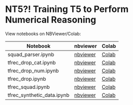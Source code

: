 # NT5?! Training T5 to Perform Numerical Reasoning

View notebooks on NBViewer/Colab:

| Notebook      | nbviewer | Colab |
| ----------- | ----------- | ----------- |
| squad_parser.ipynb | [nbviewer](https://nbviewer.jupyter.org/github/yintrigue/portfolio-ds/blob/master/ml_nt5/tfrec/squad_parser.ipynb) | [Colab](https://colab.research.google.com/github/yintrigue/portfolio-ds/blob/master/ml_nt5/tfrec/squad_parser.ipynb) |
| tfrec_drop_cat.ipynb | [nbviewer](https://nbviewer.jupyter.org/github/yintrigue/portfolio-ds/blob/master/ml_nt5/tfrec/tfrec_drop_cat.ipynb) | [Colab](https://colab.research.google.com/github/yintrigue/portfolio-ds/blob/master/ml_nt5/tfrec/tfrec_drop_cat.ipynb) |
| tfrec_drop_num.ipynb | [nbviewer](https://nbviewer.jupyter.org/github/yintrigue/portfolio-ds/blob/master/ml_nt5/tfrec/tfrec_drop_num.ipynb) | [Colab](https://colab.research.google.com/github/yintrigue/portfolio-ds/blob/master/ml_nt5/tfrec/tfrec_drop_num.ipynb) |
| tfrec_drop.ipynb | [nbviewer](https://nbviewer.jupyter.org/github/yintrigue/portfolio-ds/blob/master/ml_nt5/tfrec/tfrec_drop.ipynb) | [Colab](https://colab.research.google.com/github/yintrigue/portfolio-ds/blob/master/ml_nt5/tfrec/tfrec_drop.ipynb) |
| tfrec_squad.ipynb | [nbviewer](https://nbviewer.jupyter.org/github/yintrigue/portfolio-ds/blob/master/ml_nt5/tfrec/tfrec_squad.ipynb) | [Colab](https://colab.research.google.com/github/yintrigue/portfolio-ds/blob/master/ml_nt5/tfrec/tfrec_squad.ipynb) |
| tfrec_synthetic_data.ipynb | [nbviewer](https://nbviewer.jupyter.org/github/yintrigue/portfolio-ds/blob/master/ml_nt5/tfrec/tfrec_synthetic_data.ipynb) | [Colab](https://colab.research.google.com/github/yintrigue/portfolio-ds/blob/master/ml_nt5/tfrec/tfrec_synthetic_data.ipynb) |

